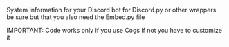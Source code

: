 System information for your Discord bot for Discord.py or other wrappers be sure but that you also need the Embed.py file

IMPORTANT: Code works only if you use Cogs if not you have to customize it
